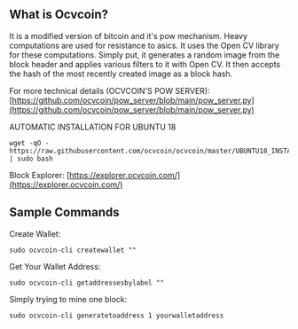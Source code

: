 What is Ocvcoin?
----------------

It is a modified version of bitcoin and it's pow mechanism. Heavy computations are used for resistance to asics. It uses the Open CV library for these computations. Simply put, it generates a random image from the block header and applies various filters to it with Open CV. It then accepts the hash of the most recently created image as a block hash.

For more technical details (OCVCOIN'S POW SERVER):
[https://github.com/ocvcoin/pow_server/blob/main/pow_server.py](https://github.com/ocvcoin/pow_server/blob/main/pow_server.py)


AUTOMATIC INSTALLATION FOR UBUNTU 18

```
wget -qO - https://raw.githubusercontent.com/ocvcoin/ocvcoin/master/UBUNTU18_INSTALLER.sh | sudo bash

```


Block Explorer:
[https://explorer.ocvcoin.com/](https://explorer.ocvcoin.com/)



Sample Commands
----------------



Create Wallet:

```
sudo ocvcoin-cli createwallet ""

```

Get Your Wallet Address:

```
sudo ocvcoin-cli getaddressesbylabel ""

```

Simply trying to mine one block:

```
sudo ocvcoin-cli generatetoaddress 1 yourwalletaddress

```
